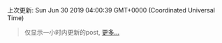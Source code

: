 
  
 上次更新: Sun Jun 30 2019 04:00:39 GMT+0000 (Coordinated Universal Time) 

 > 仅显示一小时内更新的post, [更多...](screenshots/)
  